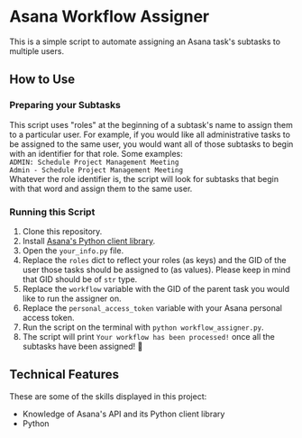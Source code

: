 # Asana Workflow Assigner
This is a simple script to automate assigning an Asana task's subtasks to multiple users.
## How to Use
### Preparing your Subtasks
This script uses "roles" at the beginning of a subtask's name to assign them to a particular user. For example, if you would like all administrative tasks to be assigned to the same user, you would want all of those subtasks to begin with an identifier for that role. Some examples:\
`ADMIN: Schedule Project Management Meeting`\
`Admin - Schedule Project Management Meeting`\
Whatever the role identifier is, the script will look for subtasks that begin with that word and assign them to the same user.
### Running this Script
1. Clone this repository.
2. Install [Asana's Python client library](https://github.com/Asana/python-asana/).
3. Open the `your_info.py` file.
4. Replace the `roles` dict to reflect your roles (as keys) and the GID of the user those tasks should be assigned to (as values). Please keep in mind that GID should be of `str` type.
5. Replace the `workflow` variable with the GID of the parent task you would like to run the assigner on.
6. Replace the `personal_access_token` variable with your Asana personal access token.
7. Run the script on the terminal with `python workflow_assigner.py`.
8. The script will print `Your workflow has been processed!` once all the subtasks have been assigned! 🎉
## Technical Features
These are some of the skills displayed in this project:
* Knowledge of Asana's API and its Python client library
* Python

